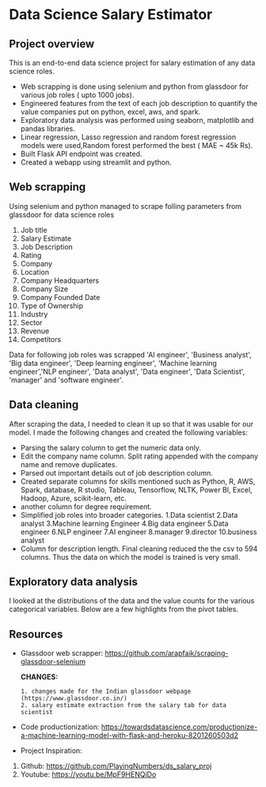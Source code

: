 # Data Science Salary Estimator

## Project overview
This is an end-to-end data science project for salary estimation of any data science roles. 
* Web scrapping is done using selenium and python from glassdoor for various job roles ( upto 1000 jobs). 
* Engineered features from the text of each job description to quantify the value companies put on python, excel, aws, and spark.
* Exploratory data analysis was performed using seaborn, matplotlib and pandas libraries. 
* Linear regression, Lasso regression and random forest regression models were used,Random forest performed the best ( MAE ~ 45k Rs). 
* Built Flask API endpoint was created.
* Created a webapp using streamlit and python.

## Web scrapping
Using selenium and python managed to scrape folling parameters from glassdoor for data science roles
1. Job title
2. Salary Estimate
3. Job Description
4. Rating
5. Company
6. Location
7. Company Headquarters
8. Company Size
9. Company Founded Date
10. Type of Ownership
11. Industry
12. Sector
13. Revenue
14. Competitors

Data for following job roles was scrapped
'AI engineer', 'Business analyst', 'Big data engineer', 'Deep learning engineer', 'Machine learning engineer','NLP engineer', 'Data analyst', 'Data engineer', 'Data Scientist', 'manager' and 'software engineer'.

## Data cleaning
After scraping the data, I needed to clean it up so that it was usable for our model. I made the following changes and created the following variables:
* Parsing the salary column to get the numeric data only.
* Edit the company name column. Split rating appended with the company name and remove duplicates.
* Parsed out important details out of job description column.
* Created separate columns for skills mentioned such as Python, R, AWS, Spark, database, R studio, Tableau, Tensorflow, NLTK, Power BI, Excel, Hadoop, Azure, scikit-learn, etc.
* another column for degree requirement.
* Simplified job roles into broader categories.
   1.Data scientist
   2.Data analyst
   3.Machine learning Engineer
   4.Big data engineer
   5.Data engineer
   6.NLP engineer
   7.AI engineer
   8.manager
   9.director
   10.business analyst
* Column for description length.
Final cleaning reduced the the csv to 594 columns. Thus the data on which the model is trained is very small.

## Exploratory data analysis
I looked at the distributions of the data and the value counts for the various categorical variables. Below are a few highlights from the pivot tables.





## Resources
- Glassdoor web scrapper: https://github.com/arapfaik/scraping-glassdoor-selenium

    **CHANGES:**
    
      1. changes made for the Indian glassdoor webpage (https://www.glassdoor.co.in/)
      2. salary estimate extraction from the salary tab for data scientist
      
- Code productionization: https://towardsdatascience.com/productionize-a-machine-learning-model-with-flask-and-heroku-8201260503d2

- Project Inspiration: 
1. Github: https://github.com/PlayingNumbers/ds_salary_proj
2. Youtube: https://youtu.be/MpF9HENQjDo
